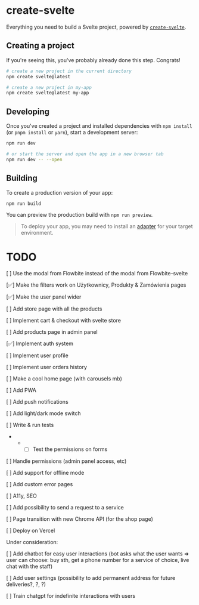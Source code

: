 # create-svelte

Everything you need to build a Svelte project, powered by [`create-svelte`](https://github.com/sveltejs/kit/tree/master/packages/create-svelte).

## Creating a project

If you're seeing this, you've probably already done this step. Congrats!

```bash
# create a new project in the current directory
npm create svelte@latest

# create a new project in my-app
npm create svelte@latest my-app
```

## Developing

Once you've created a project and installed dependencies with `npm install` (or `pnpm install` or `yarn`), start a development server:

```bash
npm run dev

# or start the server and open the app in a new browser tab
npm run dev -- --open
```

## Building

To create a production version of your app:

```bash
npm run build
```

You can preview the production build with `npm run preview`.

> To deploy your app, you may need to install an [adapter](https://kit.svelte.dev/docs/adapters) for your target environment.

# TODO

[ ] Use the modal from Flowbite instead of the modal from Flowbite-svelte

[✅] Make the filters work on Użytkownicy, Produkty & Zamówienia pages

[✅] Make the user panel wider

[ ] Add store page with all the products

[ ] Implement cart & checkout with svelte store

[ ] Add products page in admin panel

[✅] Implement auth system

[ ] Implement user profile

[ ] Implement user orders history

[ ] Make a cool home page (with carousels mb)

[ ] Add PWA

[ ] Add push notifications

[ ] Add light/dark mode switch

[ ] Write & run tests

- - - [ ] Test the permissions on forms

[ ] Handle permissions (admin panel access, etc)

[ ] Add support for offline mode

[ ] Add custom error pages

[ ] A11y, SEO

[ ] Add possibility to send a request to a service

[ ] Page transition with new Chrome API (for the shop page)

[ ] Deploy on Vercel

Under consideration:

[ ] Add chatbot for easy user interactions (bot asks what the user wants => user can choose: buy sth, get a phone number for a service of choice, live chat with the staff)

[ ] Add user settings (possibility to add permanent address for future deliveries?, ?, ?)

[ ] Train chatgpt for indefinite interactions with users
